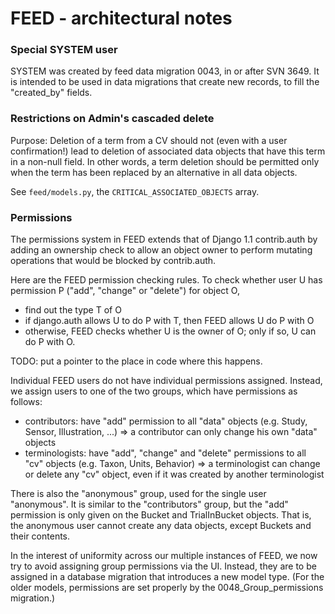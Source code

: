 # FEED - architectural notes

### Special SYSTEM user ###

SYSTEM was created by feed data migration 0043, in or after SVN 3649. 
It is intended to be used in data migrations that create new records, 
to fill the "created_by" fields. 

### Restrictions on Admin's cascaded delete ###

Purpose: Deletion of a term from a CV should not (even with a user confirmation!) lead to deletion 
of associated data objects that have this term in a non-null field.  In other words, a term deletion 
should be permitted only when the term has been replaced by an alternative in all data objects. 

See ``feed/models.py``, the ``CRITICAL_ASSOCIATED_OBJECTS`` array. 

### Permissions ###

The permissions system in FEED extends that of Django 1.1 contrib.auth by adding an ownership check 
to allow an object owner to perform mutating operations that would be blocked by contrib.auth.  

Here are the FEED permission checking rules. To check whether user U has permission P ("add", "change" or "delete") for object O, 

-  find out the type T of O
-  if django.auth allows U to do P with T, then FEED allows U do P with O
-  otherwise, FEED checks whether U is the owner of O; only if so, U can do P with O. 

TODO: put a pointer to the place in code where this happens.   

Individual FEED users do not have individual permissions assigned. Instead, we assign users to one of the two groups, which have permissions as follows: 

- contributors: have "add" permission to all "data" objects (e.g. Study, Sensor, Illustration, ...)
      => a contributor can only change his own "data" objects  
- terminologists: have "add", "change" and "delete" permissions to all "cv" objects (e.g. Taxon, Units, Behavior)
      => a terminologist can change or delete any "cv" object, even if it was created by another terminologist
    
There is also the "anonymous" group, used for the single user "anonymous".  It is similar to the "contributors" group, 
but the "add" permission is only given on the Bucket and TrialInBucket objects. That is, the anonymous user cannot 
create any data objects, except Buckets and their contents. 

In the interest of uniformity across our multiple instances of FEED, we now try to avoid assigning group permissions via the UI. 
Instead, they are to be assigned in a database migration that introduces a new model type. 
(For the older models, permissions are set properly by the 0048_Group_permissions migration.)
